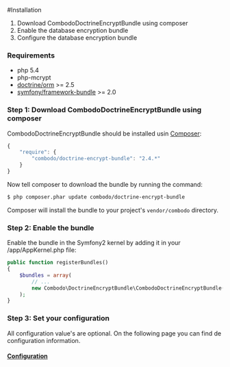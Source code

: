 #Installation

1. Download CombodoDoctrineEncryptBundle using composer
2. Enable the database encryption bundle
3. Configure the database encryption bundle

### Requirements

* php 5.4 
* php-mcrypt
* [doctrine/orm](https://packagist.org/packages/doctrine/orm) >= 2.5
* [symfony/framework-bundle](https://packagist.org/packages/symfony/framework-bundle) >= 2.0

### Step 1: Download CombodoDoctrineEncryptBundle using composer

CombodoDoctrineEncryptBundle should be installed usin [Composer](http://getcomposer.org/):

``` js
{
    "require": {
        "combodo/doctrine-encrypt-bundle": "2.4.*"
    }
}
```

Now tell composer to download the bundle by running the command:

``` bash
$ php composer.phar update combodo/doctrine-encrypt-bundle
```

Composer will install the bundle to your project's `vendor/combodo` directory.

### Step 2: Enable the bundle

Enable the bundle in the Symfony2 kernel by adding it in your /app/AppKernel.php file:

``` php
public function registerBundles()
{
    $bundles = array(
        // ...
        new Combodo\DoctrineEncryptBundle\CombodoDoctrineEncryptBundle(),
    );
}
```

### Step 3: Set your configuration

All configuration value's are optional.
On the following page you can find de configuration information.

#### [Configuration](https://github.com/combodo/DoctrineEncryptBundle/blob/master/Resources/doc/configuration.md)
